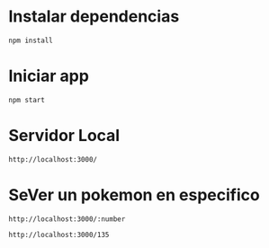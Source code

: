 # Instalar dependencias

```npm install```

# Iniciar app

```npm start```

# Servidor Local

```http://localhost:3000/```

# SeVer un pokemon en especifico

```http://localhost:3000/:number```

```http://localhost:3000/135```